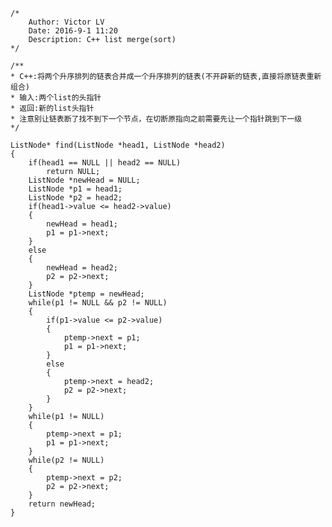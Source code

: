 	/*
		Author: Victor LV
		Date: 2016-9-1 11:20
		Description: C++ list merge(sort)
	*/
	
	/**
	* C++:将两个升序排列的链表合并成一个升序排列的链表(不开辟新的链表,直接将原链表重新组合) 
	* 输入:两个list的头指针
	* 返回:新的list头指针 
	* 注意别让链表断了找不到下一个节点，在切断原指向之前需要先让一个指针跳到下一级
	*/ 
	
	ListNode* find(ListNode *head1, ListNode *head2)
	{
		if(head1 == NULL || head2 == NULL)
			return NULL;
		ListNode *newHead = NULL;
		ListNode *p1 = head1;
		ListNode *p2 = head2;
		if(head1->value <= head2->value)
		{
			newHead = head1;
			p1 = p1->next;
		}	
		else
		{
			newHead = head2;
			p2 = p2->next;
		}
		ListNode *ptemp = newHead;
		while(p1 != NULL && p2 != NULL)
		{
			if(p1->value <= p2->value)
			{
				ptemp->next = p1;
				p1 = p1->next;
			}	
			else
			{
				ptemp->next = head2;
				p2 = p2->next;
			}
		}
		while(p1 != NULL)
		{
			ptemp->next = p1;
			p1 = p1->next;
		}
		while(p2 != NULL)
		{
			ptemp->next = p2;
			p2 = p2->next;
		}
		return newHead;
	}

